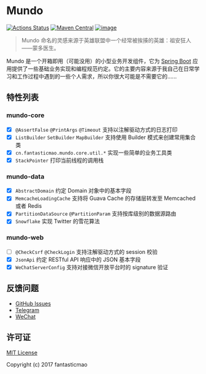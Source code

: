 # Mundo

[![Actions Status](https://github.com/fantasticmao/mundo/workflows/ci/badge.svg)](https://github.com/fantasticmao/mundo/actions)
[![Maven Central](https://img.shields.io/maven-central/v/cn.fantasticmao.mundo/mundo-all.svg?label=Maven%20Central)](https://search.maven.org/search?q=g:%22cn.fantasticmao.mundo%22)
[![image](https://img.shields.io/badge/license-MIT-green.svg)](https://github.com/fantasticmao/mundo/blob/master/LICENSE)

> Mundo 命名的灵感来源于英雄联盟中一个经常被挨揍的英雄：祖安狂人——蒙多医生。

Mundo 是一个开箱即用（可能没用）的小型业务开发组件，它为 [Spring Boot](https://spring.io/projects/spring-boot)
应用提供了一些基础业务实现和编程规范约定。它的主要内容来源于我自己在日常学习和工作过程中遇到的一些个人需求，所以你很大可能是不需要它的......

## 特性列表

### mundo-core

- [x] `@AssertFalse` `@PrintArgs` `@Timeout` 支持以注解驱动方式的日志打印
- [x] `ListBuilder` `SetBuilder` `MapBuilder` 支持使用 Builder 模式来创建常用集合类
- [x] `cn.fantasticmao.mundo.core.util.*` 实现一些简单的业务工具类
- [x] `StackPointer` 打印当前线程的调用栈

### mundo-data

- [x] `AbstractDomain` 约定 Domain 对象中的基本字段
- [x] `MemcacheLoadingCache` 支持将 Guava Cache 的存储层转发至 Memcached 或者 Redis
- [x] `PartitionDataSource` `@PartitionParam` 支持按库级别的数据源路由
- [x] `Snowflake` 实现 Twitter 的雪花算法

### mundo-web

- [ ] `@CheckCsrf` `@CheckLogin` 支持注解驱动方式的 session 校验
- [x] `JsonApi` 约定 RESTful API 响应中的 JSON 基本字段
- [x] `WeChatServerConfig` 支持对接微信开放平台时的 signature 验证

## 反馈问题

- [GitHub Issues](https://github.com/fantasticmao/mundo/issues/)
- [Telegram](https://t.me/fantasticmao)
- [WeChat](https://fantasticmao.cn/wechat.png)

## 许可证

[MIT License](https://github.com/fantasticmao/mundo/blob/master/LICENSE)

Copyright (c) 2017 fantasticmao